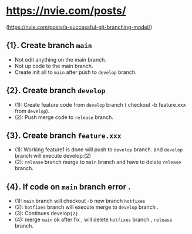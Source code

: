 # https://nvie.com/posts/
(https://nvie.com/posts/a-successful-git-branching-model/)

## {1}. Create branch `main`
- Not edit anything on the main branch.
- Not up code to the main branch.
- Create init all to `main` after push to `develop` branch.

## {2}. Create branch `develop`
- (1): Create feature code from `develop` branch ( checkout -b feature.xxx from `develop`).
- (2): Push merge code to `release` branch.

## {3}. Create branch `feature.xxx`
- (1): Working feature1 is done will push to `develop` branch. and `develop` branch will execute develop:(2)
- (2): `release` branch merge to `main` branch and have to delete `release` branch.

## {4}. If code on `main` branch error .
- (1): `main` branch will checkout -b new branch `hotfixes`
- (2): `hotfixes` branch will execute merge to `develop` branch .
- (3): Continues develop`{2}`
- (4): merge `main` ok after fix , will delete `hotfixes` branch , `release` branch.